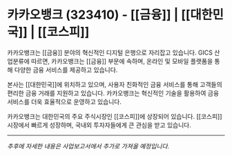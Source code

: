 # 카카오뱅크 (323410) - [[금융]] | [[대한민국]] | [[코스피]]

카카오뱅크는 [[금융]] 분야의 혁신적인 디지털 은행으로 자리잡고 있습니다. GICS 산업분류에 따르면, 카카오뱅크는 [[금융]] 부문에 속하며, 온라인 및 모바일 플랫폼을 통해 다양한 금융 서비스를 제공하고 있습니다.

본사는 [[대한민국]]에 위치하고 있으며, 사용자 친화적인 금융 서비스를 통해 고객들의 편리한 금융 거래를 지원하고 있습니다. 카카오뱅크는 혁신적인 기술을 활용하여 금융 서비스를 더욱 효율적으로 운영하고 있습니다.

카카오뱅크는 대한민국의 주요 주식시장인 [[코스피]]에 상장되어 있습니다. [[코스피]] 시장에서 빠르게 성장하며, 국내외 투자자들에게 큰 관심을 받고 있습니다.

---

*추후에 자세한 내용은 사업보고서에서 추가로 가져올 예정입니다.*
